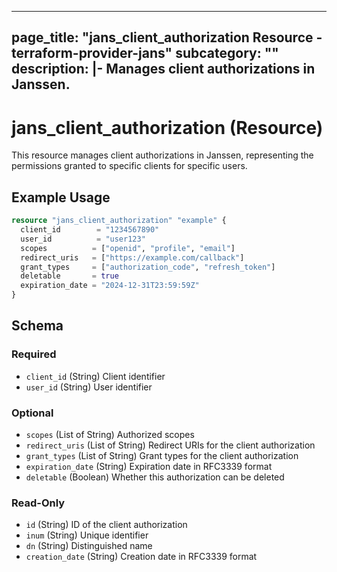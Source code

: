 
---
page_title: "jans_client_authorization Resource - terraform-provider-jans"
subcategory: ""
description: |-
  Manages client authorizations in Janssen.
---

# jans_client_authorization (Resource)

This resource manages client authorizations in Janssen, representing the permissions granted to specific clients for specific users.

## Example Usage

```terraform
resource "jans_client_authorization" "example" {
  client_id        = "1234567890"
  user_id          = "user123"
  scopes          = ["openid", "profile", "email"]
  redirect_uris   = ["https://example.com/callback"]
  grant_types     = ["authorization_code", "refresh_token"]
  deletable       = true
  expiration_date = "2024-12-31T23:59:59Z"
}
```

## Schema

### Required

- `client_id` (String) Client identifier
- `user_id` (String) User identifier

### Optional

- `scopes` (List of String) Authorized scopes
- `redirect_uris` (List of String) Redirect URIs for the client authorization
- `grant_types` (List of String) Grant types for the client authorization
- `expiration_date` (String) Expiration date in RFC3339 format
- `deletable` (Boolean) Whether this authorization can be deleted

### Read-Only

- `id` (String) ID of the client authorization
- `inum` (String) Unique identifier
- `dn` (String) Distinguished name
- `creation_date` (String) Creation date in RFC3339 format
